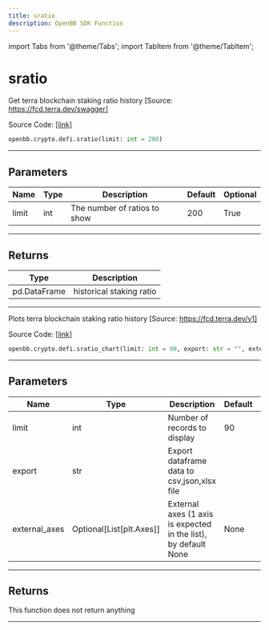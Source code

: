 ```yaml
---
title: sratio
description: OpenBB SDK Function
---
```


import Tabs from '@theme/Tabs';
import TabItem from '@theme/TabItem';

# sratio

<Tabs>
<TabItem value="model" label="Model" default>

Get terra blockchain staking ratio history [Source: https://fcd.terra.dev/swagger]

Source Code: [[link](https://github.com/OpenBB-finance/OpenBBTerminal/tree/main/openbb_terminal/cryptocurrency/defi/terramoney_fcd_model.py#L287)]

```python
openbb.crypto.defi.sratio(limit: int = 200)
```

---

## Parameters

| Name | Type | Description | Default | Optional |
| ---- | ---- | ----------- | ------- | -------- |
| limit | int | The number of ratios to show | 200 | True |


---

## Returns

| Type | Description |
| ---- | ----------- |
| pd.DataFrame | historical staking ratio |
---



</TabItem>
<TabItem value="view" label="Chart">

Plots terra blockchain staking ratio history [Source: https://fcd.terra.dev/v1]

Source Code: [[link](https://github.com/OpenBB-finance/OpenBBTerminal/tree/main/openbb_terminal/cryptocurrency/defi/terramoney_fcd_view.py#L207)]

```python
openbb.crypto.defi.sratio_chart(limit: int = 90, export: str = "", external_axes: Optional[List[matplotlib.axes._axes.Axes]] = None)
```

---

## Parameters

| Name | Type | Description | Default | Optional |
| ---- | ---- | ----------- | ------- | -------- |
| limit | int | Number of records to display | 90 | True |
| export | str | Export dataframe data to csv,json,xlsx file |  | True |
| external_axes | Optional[List[plt.Axes]] | External axes (1 axis is expected in the list), by default None | None | True |


---

## Returns

This function does not return anything

---



</TabItem>
</Tabs>